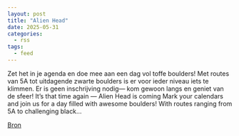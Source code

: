 ```yaml
---
layout: post
title: "Alien Head"
date: 2025-05-31
categories: 
  - rss
tags: 
  - feed
---
```


<p>Zet het in je agenda en doe mee aan een dag vol toffe boulders! Met routes van 5A tot uitdagende zwarte boulders is er voor ieder niveau iets te klimmen. Er is geen inschrijving nodig&mdash; kom gewoon langs en geniet van de sfeer! It&rsquo;s that time again &mdash; Alien Head is coming Mark your calendars and join us for a day filled with awesome boulders! With routes ranging from 5A to challenging black&hellip;</p>
<p><a href="https://www.klimkalender.nl/comp/alien-head-3/" rel="noopener noreferrer" target="_blank">Bron</a></p>
